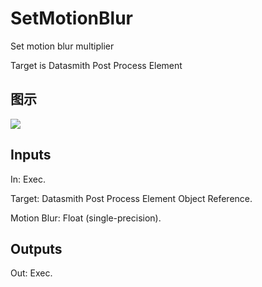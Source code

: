 # SetMotionBlur

Set motion blur multiplier

Target is Datasmith Post Process Element

## 图示

![]($-20221218-18385925.png)

## Inputs

In: Exec.

Target: Datasmith Post Process Element Object Reference.

Motion Blur: Float (single-precision).  

## Outputs

Out: Exec.

